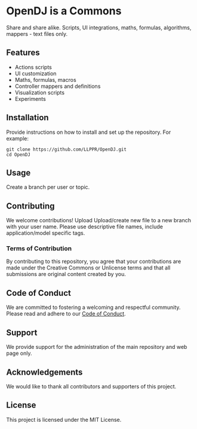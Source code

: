 # OpenDJ is a Commons

Share and share alike. Scripts, UI integrations, maths, formulas, algorithms, mappers - text files only.

## Features

- Actions scripts
- UI customization
- Maths, formulas, macros
- Controller mappers and definitions
- Visualization scripts
- Experiments

## Installation

Provide instructions on how to install and set up the repository. For example:

```
git clone https://github.com/LLPPR/OpenDJ.git
cd OpenDJ
```

## Usage

Create a branch per user or topic. 

## Contributing

We welcome contributions! Upload 
Upload/create new file to a new branch with your user name. Please use descriptive file names, include application/model specific tags.

### Terms of Contribution

By contributing to this repository, you agree that your contributions are made under the Creative Commons or Unlicense terms and that all submissions are original content created by you.

## Code of Conduct

We are committed to fostering a welcoming and respectful community. Please read and adhere to our [Code of Conduct](CODE_OF_CONDUCT.md).

## Support

We provide support for the administration of the main repository and web page only.

## Acknowledgements

We would like to thank all contributors and supporters of this project.

## License

This project is licensed under the MIT License.
